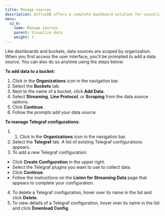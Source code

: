 ```yaml
---
title: Manage sources
description: InfluxDB offers a complete dashboard solution for visualizing your data and monitoring your infrastructure.
menu:
  v2_0:
    name: Manage sources
    parent: Visualize data
    weight: 1
---
```


Like dashboards and buckets, data sources are scoped by organization. When you first access the user interface, you'll be prompted to add a data source. You can also do so anytime using the steps below.


**To add data to a bucket**:
1. Click in the **Organizations** icon in the navigation bar.
2. Select the **Buckets** tab.
3. Next to the name of a bucket, click **Add Data**.
4. Select **Streaming**, **Line Protocol**, or **Scraping** from the data source options.
5. Click **Continue**.
6. Follow the prompts add your data source.

**To manage Telegraf configurations**:
1. 1. Click in the **Organizations** icon in the navigation bar.
2. Select the **Telegraf** tab. A list of existing Telegraf configurations appears.
3. To add a new Telegraf configuration:
  * Click **Create Configuration** in the upper right.
  * Select the Telegraf plugins you want to use to collect data.
  * Click **Continue**.
  * Follow the instructions on the **Listen for Streaming Data** page that appears to complete your configuration.
4. To delete a Telegraf configuration, hover over its name in the list and click **Delete**.
5. To view details of a Telegraf configuration, hover over its name in the list and click **Download Config**.
